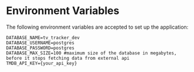 # Environment Variables
The following environment variables are accepted to set up the application:
```.env
DATABASE_NAME=tv_tracker_dev
DATABASE_USERNAME=postgres
DATABASE_PASSWORD=postgres
DATABASE_MAX_SIZE=100 #maximum size of the database in megabytes, before it stops fetching data from external api
TMDB_API_KEY={your_api_key}
```
